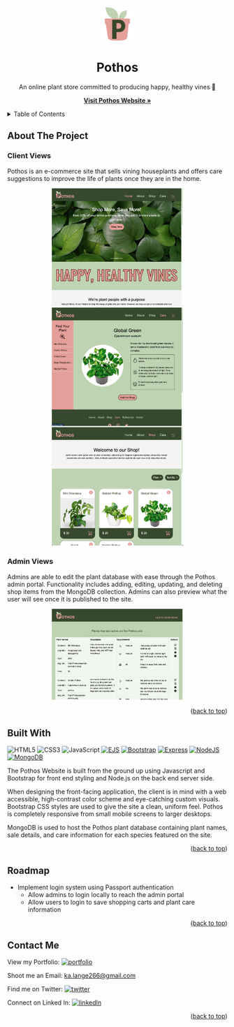 

<a name="readme-top"></a>


<!-- PROJECT LOGO -->
<br />
<div align="center">
  <a href="https://github.com/ka-lange/plantstore">
    <img src="./PlantPhotos/pothosLogo.png" alt="Logo" width="80" height="80">
  </a>

<h1 align="center">Pothos</h1>
<p align="center">
    An online plant store committed to producing happy, healthy vines 🌱
  </p>
  <p align="center">
    <a href="https://pothosplants.cyclic.cloud/"><strong>Visit Pothos Website »</strong></a>
  </p>
</div>



<!-- TABLE OF CONTENTS -->
<details>
  <summary>Table of Contents</summary>
  <ul>
    <li><a href="#about-the-project">About</a></li>
    <li><a href="#built-with">Built With</a></li>
    <li><a href="#roadmap">Road Map</a></li>
    <li><a href="#contact-me">Contact Me</a></li>
  </ul>
</details>



<!-- ABOUT THE PROJECT -->
## About The Project

### Client Views
Pothos is an e-commerce site that sells vining houseplants and offers care suggestions to improve the life of plants once they are in the home. 

<div align="center">
    <img src="./PlantPhotos/ScreenshotHome.png" width="300" height="auto"/>
    <img src="./PlantPhotos/ScreenshotCare.png" width="300" height="auto"/>
    <img src="./PlantPhotos/ScreenshotShop.png" width="300" height="auto"/>
</div>



### Admin Views
Admins are able to edit the plant database with ease through the Pothos admin portal. Functionality includes adding, editing, updating, and deleting shop items from the MongoDB collection. Admins can also preview what the user will see once it is published to the site.
<div align="center">
    <img src="./PlantPhotos/ScreenshotAdmin.png" width="300" height="auto"/>
</div>  
<p align="right">(<a href="#readme-top">back to top</a>)</p>



## Built With
![HTML5][html-shield]
![CSS3][css-shield]
![JavaScript][js-shield]
[![EJS][ejs-shield]][ejs-url]
[![Bootstrap][bootstrap-shield]][bootstrap-url]
[![Express][express-shield]][express-url]
[![NodeJS][node-shield]][node-url]
[![MongoDB][mongodb-shield]][mongodb-url]

The Pothos Website is built from the ground up using Javascript and Bootstrap for front end styling and Node.js on the back end server side. 

When designing the front-facing application, the client is in mind with a web accessible, high-contrast color scheme and eye-catching custom visuals. Bootstrap CSS styles are used to give the site a clean, uniform feel. Pothos is completely responsive from small mobile screens to larger desktops. 

MongoDB is used to host the Pothos plant database containing plant names, sale details, and care information for each species featured on the site. 


<p align="right">(<a href="#readme-top">back to top</a>)</p>


<!-- ROADMAP -->
## Roadmap


- Implement login system using Passport authentication
    - Allow admins to login locally to reach the admin portal
    - Allow users to login to save shopping carts and plant care information 

<!-- See the [open issues](https://github.com/github_username/repo_name/issues) for a full list of proposed features (and known issues). -->

<p align="right">(<a href="#readme-top">back to top</a>)</p>


<!-- CONTACT -->
## Contact Me

View my Portfolio: [![portfolio][portfolio-shield]][portfolio-url]

Shoot me an Email: ka.lange266@gmail.com

Find me on Twitter: [![twitter][twitter-shield]][twitter-url]

Connect on Linked In: [![linkedIn][linkedin-shield]][linkedin-url]

<p align="right">(<a href="#readme-top">back to top</a>)</p>







<!-- MARKDOWN LINKS & IMAGES -->
<!-- https://www.markdownguide.org/basic-syntax/#reference-style-links -->
[html-shield]: https://img.shields.io/badge/html5-%23E34F26.svg?style=for-the-badge&logo=html5&logoColor=white

[css-shield]: https://img.shields.io/badge/css3-%231572B6.svg?style=for-the-badge&logo=css3&logoColor=white

[js-shield]: https://img.shields.io/badge/javascript-%23323330.svg?style=for-the-badge&logo=javascript&logoColor=%23F7DF1E
[ejs-shield]: https://img.shields.io/badge/EJS-100000?style=for-the-badge&logo=EJS&logoColor=white&labelColor=ffffff&color=B8C972

[bootstrap-shield]: https://img.shields.io/badge/bootstrap-%238511FA.svg?style=for-the-badge&logo=bootstrap&logoColor=white
[bootstrap-url]: https://getbootstrap.com

[express-shield]: https://img.shields.io/badge/express.js-%23404d59.svg?style=for-the-badge&logo=express&logoColor=%2361DAFB
[express-url]: https://expressjs.com/

[node-shield]: https://img.shields.io/badge/node.js-6DA55F?style=for-the-badge&logo=node.js&logoColor=white
[node-url]: https://nodejs.org/en

[mongodb-shield]: https://img.shields.io/badge/MongoDB-%234ea94b.svg?style=for-the-badge&logo=mongodb&logoColor=white
[mongodb-url]: https://www.mongodb.com/

[ejs-shield]:https://img.shields.io/badge/EJS-100000?style=for-the-badge&logo=EJS&logoColor=white&labelColor=B8C972&color=B8C972
[ejs-url]:https://ejs.co/

[linkedin-shield]: https://img.shields.io/badge/linkedin-%230077B5.svg?style=for-the-badge&logo=linkedin&logoColor=white
[linkedin-url]: https://www.linkedin.com/in/ka-lange/

[twitter-shield]: https://img.shields.io/badge/@kl2662-%231DA1F2.svg?style=for-the-badge&logo=Twitter&logoColor=white
[twitter-url]: https://twitter.com/kl2662

[portfolio-shield]:https://img.shields.io/badge/PORTFOLIO-100000?style=for-the-badge&logo=Portfolio&logoColor=white&labelColor=FFFDFC&color=C77D4F
[portfolio-url]: https://karissa-lange.netlify.app/

[email-shield]: https://img.shields.io/badge/Gmail-D14836?style=for-the-badge&logo=gmail&logoColor=white
